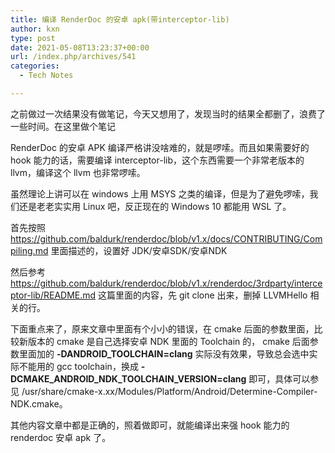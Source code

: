 ```yaml
---
title: 编译 RenderDoc 的安卓 apk(带interceptor-lib)
author: kxn
type: post
date: 2021-05-08T13:23:37+00:00
url: /index.php/archives/541
categories:
  - Tech Notes

---
```

之前做过一次结果没有做笔记，今天又想用了，发现当时的结果全都删了，浪费了一些时间。在这里做个笔记

RenderDoc 的安卓 APK 编译严格讲没啥难的，就是啰嗦。而且如果需要好的 hook 能力的话，需要编译 interceptor-lib，这个东西需要一个非常老版本的 llvm，编译这个 llvm 也非常啰嗦。

虽然理论上讲可以在 windows 上用 MSYS 之类的编译，但是为了避免啰嗦，我们还是老老实实用 Linux 吧，反正现在的 Windows 10 都能用 WSL 了。

首先按照 <https://github.com/baldurk/renderdoc/blob/v1.x/docs/CONTRIBUTING/Compiling.md> 里面描述的，设置好 JDK/安卓SDK/安卓NDK

然后参考 <https://github.com/baldurk/renderdoc/blob/v1.x/renderdoc/3rdparty/interceptor-lib/README.md> 这篇里面的内容，先 git clone 出来，删掉 LLVMHello 相关的行。

下面重点来了，原来文章中里面有个小小的错误，在 cmake 后面的参数里面，比较新版本的 cmake 是自己选择安卓 NDK 里面的 Toolchain 的， cmake 后面参数里面加的 **-DANDROID_TOOLCHAIN=clang** 实际没有效果，导致总会选中实际不能用的 gcc toolchain，换成 **-DCMAKE\_ANDROID\_NDK\_TOOLCHAIN\_VERSION=clang** 即可，具体可以参见 /usr/share/cmake-x.xx/Modules/Platform/Android/Determine-Compiler-NDK.cmake。

其他内容文章中都是正确的，照着做即可，就能编译出来强 hook 能力的 renderdoc 安卓 apk 了。